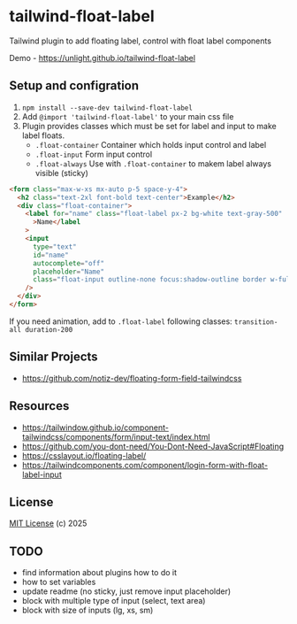 # tailwind-float-label

Tailwind plugin to add floating label, control with float label components

Demo - https://unlight.github.io/tailwind-float-label

## Setup and configration

1. `npm install --save-dev tailwind-float-label`
2. Add `@import 'tailwind-float-label'` to your main css file
3. Plugin provides classes which must be set for label and input to make label floats.
   - `.float-container` Container which holds input control and label
   - `.float-input` Form input control
   - `.float-always` Use with `.float-container` to makem label always visible (sticky)

```html
<form class="max-w-xs mx-auto p-5 space-y-4">
  <h2 class="text-2xl font-bold text-center">Example</h2>
  <div class="float-container">
    <label for="name" class="float-label px-2 bg-white text-gray-500"
      >Name</label
    >
    <input
      type="text"
      id="name"
      autocomplete="off"
      placeholder="Name"
      class="float-input outline-none focus:shadow-outline border w-full px-1"
    />
  </div>
</form>
```

If you need animation, add to `.float-label` following classes: `transition-all duration-200`

## Similar Projects

- https://github.com/notiz-dev/floating-form-field-tailwindcss

## Resources

- https://tailwindow.github.io/component-tailwindcss/components/form/input-text/index.html
- https://github.com/you-dont-need/You-Dont-Need-JavaScript#Floating
- https://csslayout.io/floating-label/
- https://tailwindcomponents.com/component/login-form-with-float-label-input

## License

[MIT License](https://opensource.org/licenses/MIT) (c) 2025

## TODO

- find information about plugins how to do it
- how to set variables
- update readme (no sticky, just remove input placeholder)
- block with multiple type of input (select, text area)
- block with size of inputs (lg, xs, sm)

